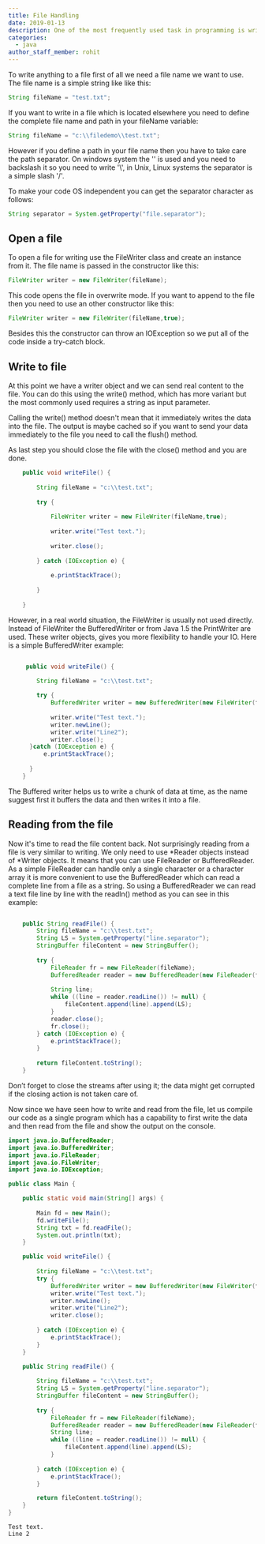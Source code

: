 ```yaml
---
title: File Handling
date: 2019-01-13
description: One of the most frequently used task in programming is writing to and reading from a file. To do this in Java there are more possibilities. At this time only the most frequently used text file handling solutions will be presented. 
categories:
  - java
author_staff_member: rohit
---
```


To write anything to a file first of all we need a file name we want to use. The file name is a simple string like like this:

```java
String fileName = "test.txt";
```
If you want to write in a file which is located elsewhere you need to define the complete file name and path in your fileName variable:
```java
String fileName = "c:\\filedemo\\test.txt";
```

However if you define a path in your file name then you have to take care the path separator. On windows system the '\' is used and you need to backslash it so you need to write '\\', in Unix, Linux systems the separator is a simple slash '/'.
 
To make your code OS independent you can get the separator character as follows:

```java
String separator = System.getProperty("file.separator");
```

## Open a file
To open a file for writing use the FileWriter class and create an instance from it. The file name is passed in the constructor like this:

```java
FileWriter writer = new FileWriter(fileName);
```

This code opens the file in overwrite mode. If you want to append to the file then you need to use an other constructor like this:

```java
FileWriter writer = new FileWriter(fileName,true);
```

Besides this the constructor can throw an IOException so we put all of the code inside a try-catch block.

## Write to file
At this point we have a writer object and we can send real content to the file. You can do this using the write() method, which has more variant but the most commonly used requires a string as input parameter.
 
Calling the write() method doesn't mean that it immediately writes the data into the file. The output is maybe cached so if you want to send your data immediately to the file you need to call the flush() method.
 
As last step you should close the file with the close() method and you are done.

```java
	public void writeFile() {
	
		String fileName = "c:\\test.txt";
	
		try {
	
			FileWriter writer = new FileWriter(fileName,true);
	
			writer.write("Test text.");
	
			writer.close();
	
		} catch (IOException e) {
	
			e.printStackTrace();
	
		}
	
	}
```

However, in a real world situation, the FileWriter is usually not used directly. Instead of FileWriter the BufferedWriter or from Java 1.5 the PrintWriter are used. These writer objects, gives you more flexibility to handle your IO.
Here is a simple BufferedWriter example:

```java

     public void writeFile() {
	   
		String fileName = "c:\\test.txt";

		try {
			BufferedWriter writer = new BufferedWriter(new FileWriter(fileName,true));
			
			writer.write("Test text.");
			writer.newLine();
			writer.write("Line2");
			writer.close();
	  }catch (IOException e) {
		  e.printStackTrace();
	 
	  } 
	}
```

The Buffered writer helps us to write a chunk of data at time, as the name suggest first it buffers the data and then writes it into a file.

## Reading from the file
Now it's time to read the file content back. Not surprisingly reading from a file is very similar to writing. We only need to use *Reader objects instead of *Writer objects. It means that you can use FileReader or BufferedReader. As a simple FileReader can handle only a single character or a character array it is more convenient to use the BufferedReader which can read a complete line from a file as a string. So using a BufferedReader we can read a text file line by line with the readln() method as you can see in this example:

```java

	public String readFile() {
	    String fileName = "c:\\test.txt";
	    String LS = System.getProperty("line.separator");
	    StringBuffer fileContent = new StringBuffer();
	 
	    try {
	        FileReader fr = new FileReader(fileName);
	        BufferedReader reader = new BufferedReader(new FileReader(fileName));
	 
	        String line;
	        while ((line = reader.readLine()) != null) {
	            fileContent.append(line).append(LS);
	        }
	        reader.close();
	        fr.close();
	    } catch (IOException e) {
	        e.printStackTrace();
	    }
	 
	    return fileContent.toString();
	}
```
Don’t forget to close the streams after using it; the data might get corrupted if the closing action is not taken care of. 

Now since we have seen how to write and read from the file, let us compile our code as a single program which has a capability to first write the data and then read from the file and show the output on the console.

```java
import java.io.BufferedReader;
import java.io.BufferedWriter;
import java.io.FileReader;
import java.io.FileWriter;
import java.io.IOException;

public class Main {

	public static void main(String[] args) {
	
		Main fd = new Main();
		fd.writeFile();
		String txt = fd.readFile();
		System.out.println(txt);
	}

	public void writeFile() {
	
		String fileName = "c:\\test.txt";
		try {
			BufferedWriter writer = new BufferedWriter(new FileWriter(fileName,true));
			writer.write("Test text.");
			writer.newLine();
			writer.write("Line2");
			writer.close();
		
		} catch (IOException e) {		
			e.printStackTrace();		
		}	
	}

	public String readFile() {
	
		String fileName = "c:\\test.txt";
		String LS = System.getProperty("line.separator");
		StringBuffer fileContent = new StringBuffer();
		
		try {
			FileReader fr = new FileReader(fileName);
			BufferedReader reader = new BufferedReader(new FileReader(fileName));
			String line;
			while ((line = reader.readLine()) != null) {
				fileContent.append(line).append(LS);
			}
			
		} catch (IOException e) {		
			e.printStackTrace();		
		}

		return fileContent.toString();	
	}
}
```
```text
Test text.
Line 2
```














